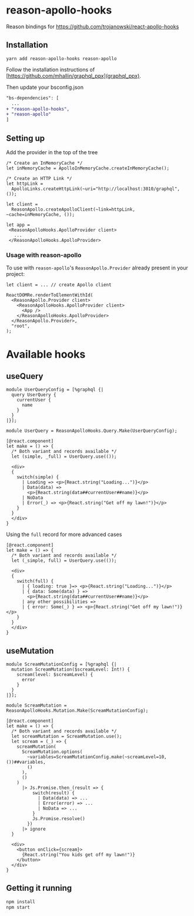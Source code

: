# reason-apollo-hooks

Reason bindings for https://github.com/trojanowski/react-apollo-hooks

## Installation

```
yarn add reason-apollo-hooks reason-apollo
```

Follow the installation instructions of [https://github.com/mhallin/graphql_ppx](graphql_ppx).

Then update your bsconfig.json

```diff
"bs-dependencies": [
  ...
+ "reason-apollo-hooks",
+ "reason-apollo"
]
```

## Setting up
Add the provider in the top of the tree

```reason
/* Create an InMemoryCache */
let inMemoryCache = ApolloInMemoryCache.createInMemoryCache();

/* Create an HTTP Link */
let httpLink =
  ApolloLinks.createHttpLink(~uri="http://localhost:3010/graphql", ());

let client =
  ReasonApollo.createApolloClient(~link=httpLink, ~cache=inMemoryCache, ());

let app =
 <ReasonApolloHooks.ApolloProvider client>
   ...
 </ReasonApolloHooks.ApolloProvider>
```

### Usage with reason-apollo

To use with `reason-apollo`'s `ReasonApollo.Provider` already present in your project:

```reason
let client = ... // create Apollo client

ReactDOMRe.renderToElementWithId(
  <ReasonApollo.Provider client>
    <ReasonApolloHooks.ApolloProvider client>
      <App />
    </ReasonApolloHooks.ApolloProvider>
  </ReasonApollo.Provider>,
  "root",
);
```


# Available hooks

## useQuery

```reason
module UserQueryConfig = [%graphql {|
  query UserQuery {
    currentUser {
      name
    }
  }
|}];

module UserQuery = ReasonApolloHooks.Query.Make(UserQueryConfig);

[@react.component]
let make = () => {
  /* Both variant and records available */
  let (simple, _full) = UserQuery.use(());

  <div>
  {
    switch(simple) {
      | Loading => <p>{React.string("Loading...")}</p>
      | Data(data) =>
        <p>{React.string(data##currentUser##name)}</p>
      | NoData
      | Error(_) => <p>{React.string("Get off my lawn!")}</p>
    }
  }
  </div>
}
```
Using the `full` record for more advanced cases

```reason
[@react.component]
let make = () => {
  /* Both variant and records available */
  let (_simple, full) = UserQuery.use(());

  <div>
  {
    switch(full) {
      | { loading: true }=> <p>{React.string("Loading...")}</p>
      | { data: Some(data) } =>
        <p>{React.string(data##currentUser##name)}</p>
      | any other possibilities =>
      | { error: Some(_) } => <p>{React.string("Get off my lawn!")}</p>
    }
  }
  </div>
}
```


## useMutation

```reason
module ScreamMutationConfig = [%graphql {|
  mutation ScreamMutation($screamLevel: Int!) {
    scream(level: $screamLevel) {
      error
    }
  }
|}];

module ScreamMutation = ReasonApolloHooks.Mutation.Make(ScreamMutationConfig);

[@react.component]
let make = () => {
  /* Both variant and records available */
  let screamMutation = ScreamMutation.use();
  let scream = (_) => {
    screamMutation(
      ScreamMutation.options(
        ~variables=ScreamMutationConfig.make(~screamLevel=10, ())##variables,
        ()
      ),
      ()
    )
      |> Js.Promise.then_(result => {
          switch(result) {
            | Data(data) => ...
            | Error(error) => ...
            | NoData => ...
          }
          Js.Promise.resolve()
        })
      |> ignore
  }

  <div>
    <button onClick={scream}>
      {React.string("You kids get off my lawn!")}
    </button>
  </div>
}
```

## Getting it running

```sh
npm install
npm start
```
